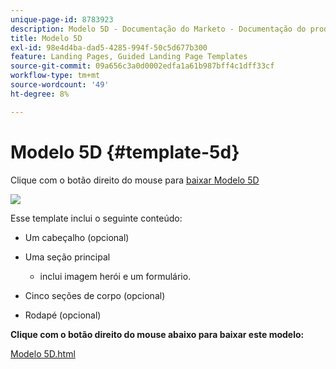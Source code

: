 ```yaml
---
unique-page-id: 8783923
description: Modelo 5D - Documentação do Marketo - Documentação do produto
title: Modelo 5D
exl-id: 98e4d4ba-dad5-4285-994f-50c5d677b300
feature: Landing Pages, Guided Landing Page Templates
source-git-commit: 09a656c3a0d0002edfa1a61b987bff4c1dff33cf
workflow-type: tm+mt
source-wordcount: '49'
ht-degree: 8%

---
```


# Modelo 5D {#template-5d}

Clique com o botão direito do mouse para [baixar Modelo 5D](https://experienceleague.adobe.com/landing/marketo/lp-templates/template-5d.html)

![](assets/image2015-7-29-15-3a10-3a49.png)

Esse template inclui o seguinte conteúdo:

* Um cabeçalho (opcional)
* Uma seção principal

   * inclui imagem herói e um formulário.

* Cinco seções de corpo (opcional)
* Rodapé (opcional)

**Clique com o botão direito do mouse abaixo para baixar este modelo:**

[Modelo 5D.html](https://experienceleague.adobe.com/landing/marketo/lp-templates/template-5d.html)
